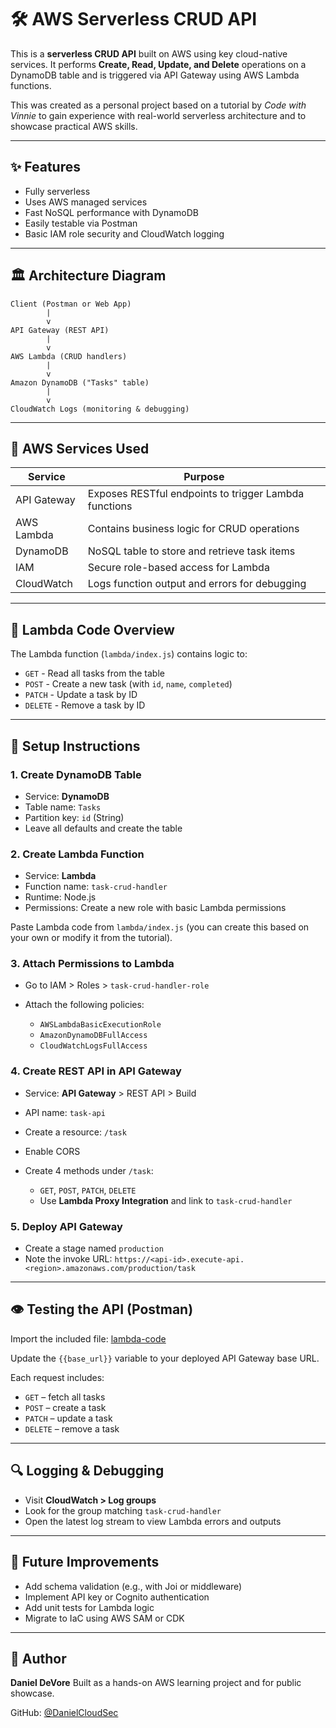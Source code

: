 # 🛠️ AWS Serverless CRUD API

This is a **serverless CRUD API** built on AWS using key cloud-native services. It performs **Create, Read, Update, and Delete** operations on a DynamoDB table and is triggered via API Gateway using AWS Lambda functions.

This was created as a personal project based on a tutorial by *Code with Vinnie* to gain experience with real-world serverless architecture and to showcase practical AWS skills.

---

## ✨ Features

* Fully serverless
* Uses AWS managed services
* Fast NoSQL performance with DynamoDB
* Easily testable via Postman
* Basic IAM role security and CloudWatch logging

---

## 🏛️ Architecture Diagram

```
Client (Postman or Web App)
        |
        v
API Gateway (REST API)
        |
        v
AWS Lambda (CRUD handlers)
        |
        v
Amazon DynamoDB ("Tasks" table)
        |
        v
CloudWatch Logs (monitoring & debugging)
```

---

## 🔹 AWS Services Used

| Service     | Purpose                                               |
| ----------- | ----------------------------------------------------- |
| API Gateway | Exposes RESTful endpoints to trigger Lambda functions |
| AWS Lambda  | Contains business logic for CRUD operations           |
| DynamoDB    | NoSQL table to store and retrieve task items          |
| IAM         | Secure role-based access for Lambda                   |
| CloudWatch  | Logs function output and errors for debugging         |

---

## 📂 Lambda Code Overview

The Lambda function (`lambda/index.js`) contains logic to:

* `GET`    - Read all tasks from the table
* `POST`   - Create a new task (with `id`, `name`, `completed`)
* `PATCH`  - Update a task by ID
* `DELETE` - Remove a task by ID

---

## 🔧 Setup Instructions

### 1. Create DynamoDB Table

* Service: **DynamoDB**
* Table name: `Tasks`
* Partition key: `id` (String)
* Leave all defaults and create the table

### 2. Create Lambda Function

* Service: **Lambda**
* Function name: `task-crud-handler`
* Runtime: Node.js
* Permissions: Create a new role with basic Lambda permissions

Paste Lambda code from `lambda/index.js` (you can create this based on your own or modify it from the tutorial).

### 3. Attach Permissions to Lambda

* Go to IAM > Roles > `task-crud-handler-role`
* Attach the following policies:

  * `AWSLambdaBasicExecutionRole`
  * `AmazonDynamoDBFullAccess`
  * `CloudWatchLogsFullAccess`

### 4. Create REST API in API Gateway

* Service: **API Gateway** > REST API > Build
* API name: `task-api`
* Create a resource: `/task`
* Enable CORS
* Create 4 methods under `/task`:

  * `GET`, `POST`, `PATCH`, `DELETE`
  * Use **Lambda Proxy Integration** and link to `task-crud-handler`

### 5. Deploy API Gateway

* Create a stage named `production`
* Note the invoke URL: `https://<api-id>.execute-api.<region>.amazonaws.com/production/task`

---

## 👁️ Testing the API (Postman)

Import the included file: [lambda-code](https://github.com/DanielCloudSec/aws-serverless-crud/blob/200bfc61809a5514b93cdf9d80fea20ac29cbf8a/lambda-code)

Update the `{{base_url}}` variable to your deployed API Gateway base URL.

Each request includes:

* `GET` – fetch all tasks
* `POST` – create a task
* `PATCH` – update a task
* `DELETE` – remove a task

---

## 🔍 Logging & Debugging

* Visit **CloudWatch > Log groups**
* Look for the group matching `task-crud-handler`
* Open the latest log stream to view Lambda errors and outputs

---

## 🚀 Future Improvements

* Add schema validation (e.g., with Joi or middleware)
* Implement API key or Cognito authentication
* Add unit tests for Lambda logic
* Migrate to IaC using AWS SAM or CDK

---

## 👤 Author

**Daniel DeVore**
Built as a hands-on AWS learning project and for public showcase.

GitHub: [@DanielCloudSec](https://github.com/DanielCloudSec)
